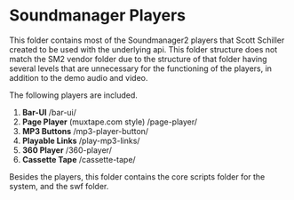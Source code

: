 # Soundmanager Players
This folder contains most of the Soundmanager2 players that Scott Schiller created to be used with the underlying api.
This folder structure does not match the SM2 vendor folder due to the structure of that folder having several levels that are unnecessary for the functioning of the players, in addition to the demo audio and video. 

The following players are included.
1. **Bar-UI** /bar-ui/
2. **Page Player** (muxtape.com style) /page-player/
3. **MP3 Buttons** /mp3-player-button/
4. **Playable Links** /play-mp3-links/
5. **360 Player** /360-player/
6. **Cassette Tape** /cassette-tape/

Besides the players, this folder contains the core scripts folder for the system, and the swf folder.